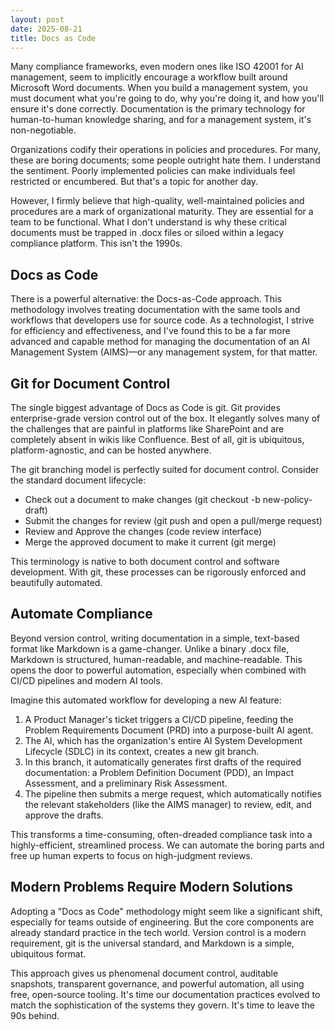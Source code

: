 ```yaml
---
layout: post
date: 2025-08-21
title: Docs as Code
---
```


Many compliance frameworks, even modern ones like ISO 42001 for AI management, seem to implicitly encourage a workflow built around Microsoft Word documents. When you build a management system, you must document what you're going to do, why you're doing it, and how you'll ensure it's done correctly. Documentation is the primary technology for human-to-human knowledge sharing, and for a management system, it's non-negotiable.

Organizations codify their operations in policies and procedures. For many, these are boring documents; some people outright hate them. I understand the sentiment. Poorly implemented policies can make individuals feel restricted or encumbered. But that's a topic for another day.

However, I firmly believe that high-quality, well-maintained policies and procedures are a mark of organizational maturity. They are essential for a team to be functional. What I don't understand is why these critical documents must be trapped in .docx files or siloed within a legacy compliance platform. This isn't the 1990s.

## Docs as Code

There is a powerful alternative: the Docs-as-Code approach. This methodology involves treating documentation with the same tools and workflows that developers use for source code. As a technologist, I strive for efficiency and effectiveness, and I've found this to be a far more advanced and capable method for managing the documentation of an AI Management System (AIMS)—or any management system, for that matter.

## Git for Document Control

The single biggest advantage of Docs as Code is git. Git provides enterprise-grade version control out of the box. It elegantly solves many of the challenges that are painful in platforms like SharePoint and are completely absent in wikis like Confluence. Best of all, git is ubiquitous, platform-agnostic, and can be hosted anywhere.

The git branching model is perfectly suited for document control. Consider the standard document lifecycle:

- Check out a document to make changes (git checkout -b new-policy-draft)
- Submit the changes for review (git push and open a pull/merge request)
- Review and Approve the changes (code review interface)
- Merge the approved document to make it current (git merge)

This terminology is native to both document control and software development. With git, these processes can be rigorously enforced and beautifully automated.

## Automate Compliance

Beyond version control, writing documentation in a simple, text-based format like Markdown is a game-changer. Unlike a binary .docx file, Markdown is structured, human-readable, and machine-readable. This opens the door to powerful automation, especially when combined with CI/CD pipelines and modern AI tools.

Imagine this automated workflow for developing a new AI feature:

1. A Product Manager's ticket triggers a CI/CD pipeline, feeding the Problem Requirements Document (PRD) into a purpose-built AI agent.
2. The AI, which has the organization's entire AI System Development Lifecycle (SDLC) in its context, creates a new git branch.
3. In this branch, it automatically generates first drafts of the required documentation: a Problem Definition Document (PDD), an Impact Assessment, and a preliminary Risk Assessment.
4. The pipeline then submits a merge request, which automatically notifies the relevant stakeholders (like the AIMS manager) to review, edit, and approve the drafts.

This transforms a time-consuming, often-dreaded compliance task into a highly-efficient, streamlined process. We can automate the boring parts and free up human experts to focus on high-judgment reviews.

## Modern Problems Require Modern Solutions

Adopting a "Docs as Code" methodology might seem like a significant shift, especially for teams outside of engineering. But the core components are already standard practice in the tech world. Version control is a modern requirement, git is the universal standard, and Markdown is a simple, ubiquitous format.

This approach gives us phenomenal document control, auditable snapshots, transparent governance, and powerful automation, all using free, open-source tooling. It's time our documentation practices evolved to match the sophistication of the systems they govern. It's time to leave the 90s behind.
